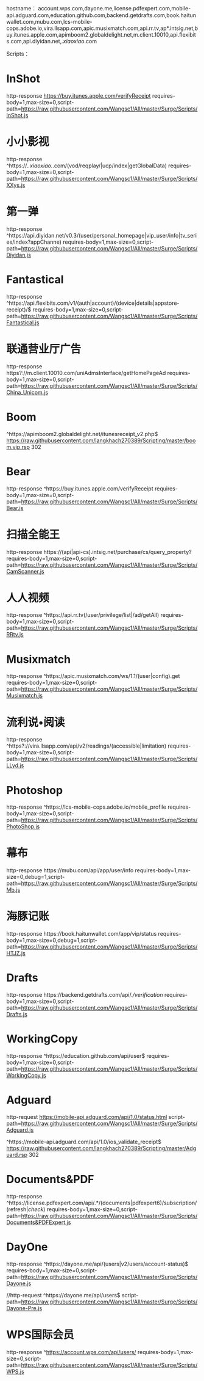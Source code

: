 hostname：
account.wps.com,dayone.me,license.pdfexpert.com,mobile-api.adguard.com,education.github.com,backend.getdrafts.com,book.haitunwallet.com,mubu.com,lcs-mobile-cops.adobe.io,vira.llsapp.com,apic.musixmatch.com,api.rr.tv,ap*.intsig.net,buy.itunes.apple.com,apimboom2.globaldelight.net,m.client.10010,api.flexibits.com,api.diyidan.net,*.xiaoxiao*.com

Scripts：
# InShot
http-response https://buy.itunes.apple.com/verifyReceipt requires-body=1,max-size=0,script-path=https://raw.githubusercontent.com/Wangsc1/All/master/Surge/Scripts/InShot.js

# 小小影视
http-response ^https:\/\/.*\.xiaoxiao.*\.com\/(vod\/reqplay\/|ucp/index|getGlobalData) requires-body=1,max-size=0,script-path=https://raw.githubusercontent.com/Wangsc1/All/master/Surge/Scripts/XXys.js
# 第一弹
http-response ^https:\/\/api\.diyidan\.net\/v0\.3\/(user\/personal_homepage|vip_user\/info|tv_series\/index\?appChanne) requires-body=1,max-size=0,script-path=https://raw.githubusercontent.com/Wangsc1/All/master/Surge/Scripts/Diyidan.js
# Fantastical
http-response ^https:\/\/api\.flexibits\.com\/v1\/(auth|account)\/(device|details|appstore-receipt)\/$ requires-body=1,max-size=0,script-path=https://raw.githubusercontent.com/Wangsc1/All/master/Surge/Scripts/Fantastical.js
# 联通营业厅广告
http-response https?://m\.client\.10010\.com/uniAdmsInterface/getHomePageAd requires-body=1,max-size=0,script-path=https://raw.githubusercontent.com/Wangsc1/All/master/Surge/Scripts/China_Unicom.js
# Boom
^https:\/\/apimboom2\.globaldelight\.net\/itunesreceipt_v2\.php$ https://raw.githubusercontent.com/langkhach270389/Scripting/master/boom.vip.rsp 302
# Bear
http-response ^https:\/\/buy\.itunes\.apple\.com\/verifyReceipt requires-body=1,max-size=0,script-path=https://raw.githubusercontent.com/Wangsc1/All/master/Surge/Scripts/Bear.js
# 扫描全能王
http-response https:\/\/(api|api-cs)\.intsig\.net\/purchase\/cs\/query_property\? requires-body=1,max-size=0,script-path=https://raw.githubusercontent.com/Wangsc1/All/master/Surge/Scripts/CamScanner.js
# 人人视频
http-response ^https:\/\/api\.rr\.tv(\/user\/privilege\/list|\/ad\/getAll) requires-body=1,max-size=0,script-path=https://raw.githubusercontent.com/Wangsc1/All/master/Surge/Scripts/RRtv.js
# Musixmatch
http-response ^https:\/\/apic\.musixmatch\.com\/ws\/1.1\/(user|config)\.get requires-body=1,max-size=0,script-path=https://raw.githubusercontent.com/Wangsc1/All/master/Surge/Scripts/Musixmatch.js
# 流利说•阅读
http-response ^https?:\/\/vira\.llsapp\.com\/api\/v2\/readings\/(accessible|limitation) requires-body=1,max-size=0,script-path=https://raw.githubusercontent.com/Wangsc1/All/master/Surge/Scripts/LLyd.js
# Photoshop
http-response ^https:\/\/lcs-mobile-cops\.adobe\.io\/mobile_profile requires-body=1,max-size=0,script-path=https://raw.githubusercontent.com/Wangsc1/All/master/Surge/Scripts/PhotoShop.js
# 幕布
http-response https:\/\/mubu\.com\/api\/app\/user\/info requires-body=1,max-size=0,debug=1,script-path=https://raw.githubusercontent.com/Wangsc1/All/master/Surge/Scripts/Mb.js
# 海豚记账
http-response https:\/\/book\.haitunwallet\.com\/app\/vip\/status requires-body=1,max-size=0,debug=1,script-path=https://raw.githubusercontent.com/Wangsc1/All/master/Surge/Scripts/HTJZ.js
# Drafts
http-response https:\/\/backend\.getdrafts\.com\/api\/.*\/verification* requires-body=1,max-size=0,script-path=https://raw.githubusercontent.com/Wangsc1/All/master/Surge/Scripts/Drafts.js
# WorkingCopy
http-response ^https:\/\/education\.github\.com\/api\/user$ requires-body=1,max-size=0,script-path=https://raw.githubusercontent.com/Wangsc1/All/master/Surge/Scripts/WorkingCopy.js
# Adguard
http-request https://mobile-api.adguard.com/api/1.0/status.html script-path=https://raw.githubusercontent.com/Wangsc1/All/master/Surge/Scripts/Adguard.js

^https:\/\/mobile-api\.adguard\.com\/api\/1\.0\/ios_validate_receipt$ https://raw.githubusercontent.com/langkhach270389/Scripting/master/Adguard.rsp 302
# Documents&PDF
http-response ^https:\/\/license\.pdfexpert\.com\/api\/.*\/(documents|pdfexpert6)\/subscription\/(refresh$|check$) requires-body=1,max-size=0,script-path=https://raw.githubusercontent.com/Wangsc1/All/master/Surge/Scripts/Documents&PDFExpert.js
# DayOne
http-response ^https:\/\/dayone\.me\/api\/(users|v2\/users\/account-status)$ requires-body=1,max-size=0,script-path=https://raw.githubusercontent.com/Wangsc1/All/master/Surge/Scripts/Dayone.js

//http-request ^https:\/\/dayone\.me\/api\/users$ script-path=https://raw.githubusercontent.com/Wangsc1/All/master/Surge/Scripts/Dayone-Pre.js
# WPS国际会员
http-response ^https://account.wps.com/api/users/ requires-body=1,max-size=0,script-path=https://raw.githubusercontent.com/Wangsc1/All/master/Surge/Scripts/WPS.js
